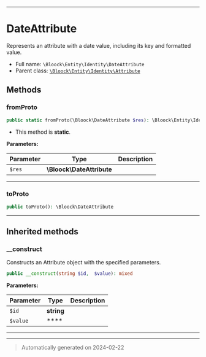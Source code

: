 ***

# DateAttribute

Represents an attribute with a date value, including its key and formatted value.



* Full name: `\Bloock\Entity\Identity\DateAttribute`
* Parent class: [`\Bloock\Entity\Identity\Attribute`](./Attribute.md)




## Methods


### fromProto



```php
public static fromProto(\Bloock\DateAttribute $res): \Bloock\Entity\Identity\DateAttribute
```



* This method is **static**.




**Parameters:**

| Parameter | Type | Description |
|-----------|------|-------------|
| `$res` | **\Bloock\DateAttribute** |  |





***

### toProto



```php
public toProto(): \Bloock\DateAttribute
```












***


## Inherited methods


### __construct

Constructs an Attribute object with the specified parameters.

```php
public __construct(string $id,  $value): mixed
```








**Parameters:**

| Parameter | Type | Description |
|-----------|------|-------------|
| `$id` | **string** |  |
| `$value` | **** |  |





***


***
> Automatically generated on 2024-02-22
